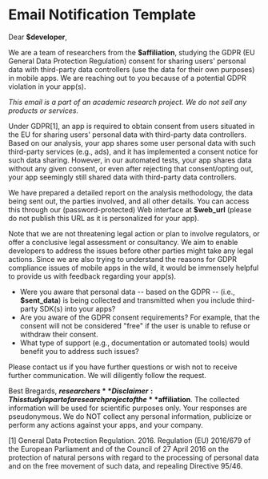 # Email Notification Template
Dear **$developer**,

We are a team of researchers from the **$affiliation**, studying the GDPR (EU General Data Protection Regulation) consent for sharing users' personal data with third-party data controllers (use the data for their own purposes) in mobile apps. We are reaching out to you because of a potential GDPR violation in your app(s).

*This email is a part of an academic research project. We do not sell any products or services.*

Under GDPR[1], an app is required to obtain consent from users situated in the EU for sharing users' personal data with third-party data controllers. Based on our analysis, your app shares some user personal data with such third-party services (e.g., ads), and it has implemented a consent notice for such data sharing. However, in our automated tests, your app shares data without any given consent, or even after rejecting that consent/opting out, your app seemingly still shared data with third-party data controllers.

We have prepared a detailed report on the analysis methodology, the data being sent out, the parties involved, and all other details. You can access this through our (password-protected) Web interface at **$web_url** (please do not publish this URL as it is personalized for your app). 

Note that we are not threatening legal action or plan to involve regulators, or offer a conclusive legal assessment or consultancy. We aim to enable developers to address the issues before other parties might take any legal actions. Since we are also trying to understand the reasons for GDPR compliance issues of mobile apps in the wild, it would be immensely helpful to provide us with feedback regarding your app(s). 

- Were you aware that personal data -- based on the GDPR -- (i.e., **$sent_data**) is being collected and transmitted when you include third-party SDK(s) into your apps? 
- Are you aware of the GDPR consent requirements? For example, that the consent will not be considered "free" if the user is unable to refuse or withdraw their consent. 
- What type of support (e.g., documentation or automated tools) would benefit you to address such issues? 

Please contact us if you have further questions or wish not to receive further communication. We will diligently follow the request.

Best Bregards, **$researchers**
Disclaimer: This study is part of a research project of the **$affiliation**. The collected information will be used for scientific purposes only. Your responses are pseudonymous. We do NOT collect any personal information, publicize or perform any actions against your apps, and your company.

[1] General Data Protection Regulation. 2016. Regulation (EU) 2016/679 of the European Parliament and of the Council of 27 April 2016 on the protection of natural persons with regard to the processing of personal data and on the free movement of such data, and repealing Directive 95/46.